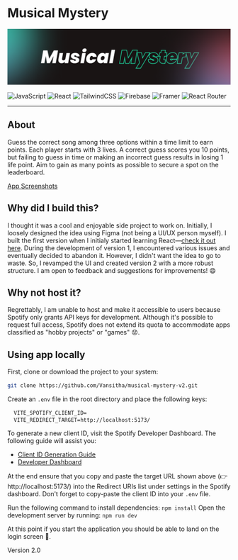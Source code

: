 # Musical Mystery

![Banner](/images/Cover.png)
<br>

![JavaScript](https://img.shields.io/badge/javascript-%23323330.svg?style=for-the-badge&logo=javascript&logoColor=%23F7DF1E)
![React](https://img.shields.io/badge/react-%2320232a.svg?style=for-the-badge&logo=react&logoColor=%2361DAFB)
![TailwindCSS](https://img.shields.io/badge/tailwindcss-%2338B2AC.svg?style=for-the-badge&logo=tailwind-css&logoColor=white)
![Firebase](https://img.shields.io/badge/Firebase-039BE5?style=for-the-badge&logo=Firebase&logoColor=white)
![Framer](https://img.shields.io/badge/Framer-black?style=for-the-badge&logo=framer&logoColor=blue)
![React Router](https://img.shields.io/badge/React_Router-CA4245?style=for-the-badge&logo=react-router&logoColor=white)

---

## About

Guess the correct song among three options within a time limit to earn points. Each player starts with 3 lives. A correct guess scores you 10 points, but failing to guess in time or making an incorrect guess results in losing 1 life point. Aim to gain as many points as possible to secure a spot on the leaderboard.

[App Screenshots](./images/menu.PNG)

## Why did I build this?

I thought it was a cool and enjoyable side project to work on. Initially, I loosely designed the idea using Figma (not being a UI/UX person myself). I built the first version when I initialy started learning React—[check it out here](https://github.com/Vansitha/musical-mystery). During the development of version 1, I encountered various issues and eventually decided to abandon it. However, I didn't want the idea to go to waste. So, I revamped the UI and created version 2 with a more robust structure. I am open to feedback and suggestions for improvements! 😄

## Why not host it?

Regrettably, I am unable to host and make it accessible to users because Spotify only grants API keys for development. Although it's possible to request full access, Spotify does not extend its quota to accommodate apps classified as "hobby projects" or "games" 😟.

## Using app locally

First, clone or download the project to your system:

```bash
git clone https://github.com/Vansitha/musical-mystery-v2.git
```

Create an `.env` file in the root directory and place the following keys:

```
  VITE_SPOTIFY_CLIENT_ID=
  VITE_REDIRECT_TARGET=http://localhost:5173/
```

To generate a new client ID, visit the Spotify Developer Dashboard. The following guide will assist you:

- [Client ID Generation Guide](https://developer.spotify.com/documentation/web-api/concepts/apps)
- [Developer Dashboard](https://developer.spotify.com/dashboard)

At the end ensure that you copy and paste the target URL shown above (👉 http://localhost:5173/) into the Redirect URIs list under settings in the Spotify dashboard. Don't forget to copy-paste the client ID into your `.env` file. <br>

Run the following command to install dependencies: `npm install`
Open the development server by running: `npm run dev` <br>

At this point if you start the application you should be able to land on the login screen 🎉.

Version 2.0
